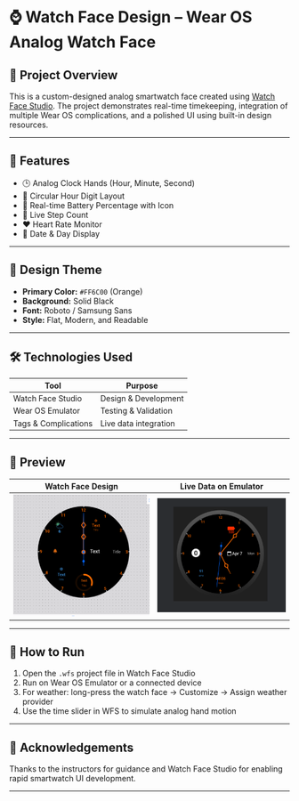 # ⌚ Watch Face Design – Wear OS Analog Watch Face

## 🎯 Project Overview

This is a custom-designed analog smartwatch face created using [Watch Face Studio](https://developer.samsung.com/watch-face-studio/). The project demonstrates real-time timekeeping, integration of multiple Wear OS complications, and a polished UI using built-in design resources.

---

## 🧩 Features

- 🕒 Analog Clock Hands (Hour, Minute, Second)
- 🔢 Circular Hour Digit Layout
- 🔋 Real-time Battery Percentage with Icon
- 👟 Live Step Count
- ❤️ Heart Rate Monitor
- 📅 Date & Day Display

---

## 🎨 Design Theme

- **Primary Color:** `#FF6C00` (Orange)
- **Background:** Solid Black
- **Font:** Roboto / Samsung Sans
- **Style:** Flat, Modern, and Readable

---

## 🛠️ Technologies Used

| Tool               | Purpose                     |
|--------------------|-----------------------------|
| Watch Face Studio  | Design & Development        |
| Wear OS Emulator   | Testing & Validation        |
| Tags & Complications | Live data integration     |

---

## 📸 Preview

| Watch Face Design | Live Data on Emulator |
|-------------------|------------------------|
| ![Watch Face Layout](./1.png) | ![Live Complications](./2.png) |

---

## 🧪 How to Run

1. Open the `.wfs` project file in Watch Face Studio
2. Run on Wear OS Emulator or a connected device
3. For weather: long-press the watch face → Customize → Assign weather provider
4. Use the time slider in WFS to simulate analog hand motion

---

## 🙌 Acknowledgements

Thanks to the instructors for guidance and Watch Face Studio for enabling rapid smartwatch UI development.

---
